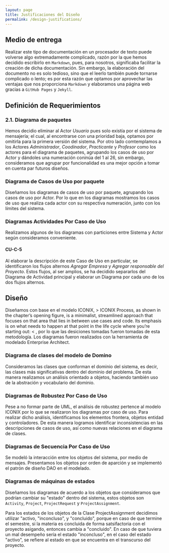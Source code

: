 ```yaml
---
layout: page
title: Justificaciones del Diseño
permalink: /design-justifications/
---
```


## Medio de entrega

Realizar este tipo de documentación en un procesador de texto puede volverse algo extremadamente complicado, razón por la que hemos decidido escribirlo en `Markdown`, pues, para nosotros, significaba facilitar la creación de dicha documentación. Sin embargo, la elaboración del documento no es solo tedioso, sino que el leerlo también puede tornarse complicado o lento; es por esta razón que optamos por aprovechar las ventajas que nos proporciona `Markdown` y elaboramos una página web gracias a `GitHub Pages` y `Jekyll`.

## Definición de Requerimientos

### 2.1. Diagrama de paquetes
Hemos decidio eliminar al Actor *Usuario* pues solo existía por el sistema de mensajería; el cual, al encontrarse con una prioridad baja, optamos por omitirla para la primera versión del sistema. Por otro lado comtemplamos a los Actores *Administrador*, *Coodinador*, *Practicante* y *Profesor* como los actores para el diagrama de paquetes, agrupando los casos de uso por Actor y dándoles una numeración coninúa del 1 al 26, sin embargo, consideramos que agrupar por funcionalidad es una mejor opción a tomar en cuenta par futuros diseños.

### Diagrama de Casos de Uso por paquete
Diseñamos los diagramas de casos de uso por paquete, agrupando los casos de uso por Actor. Por lo que en los diagramas mostramos los casos de uso que realiza cada actor con su respectiva numeración, junto con los límites del sistema.

### Diagramas Actividades Por Caso de Uso
Realizamos algunos de los diagramas con particiones entre Sistema y Actor según consideramos conveniente.

#### CU-C-5
Al elaborar la descripción de este Caso de Uso en particular, se identificaron los flujos alternos *Agregar Empresa* y *Agregar responsable del Proyecto*. Estos flujos, al ser amplios, se ha decidido separarlos del Diagrama de Actividad principal y elaborar un Diagrama por cada uno de los dos flujos alternos.

## Diseño

Diseñamos con base en el modelo ICONIX, > ICONIX Process, as shown in the chapter’s opening figure, is a minimalist, streamlined approach that focuses on that area that lies in between use cases and code. Its emphasis is on what needs to happen at that point in the life cycle where you’re starting out: < , por lo que las desiciones tomadas fueron tomadas de esta metodología. Los diagramas fueron realizados con la herramienta de modelado Enterprise Architect.

### Diagrama de clases del modelo de Domino
Consideramos las clases que conforman el dominio del sistema, es decir, las clases más significativas dentro del dominio del problema. De esta manera realizamos un análisis orientado a objetos, haciendo también uso de la abstración y vocabulario del dominio. 

### Diagramas de Robustez Por Caso de Uso

Pese a no formar parte de UML, el análisis de robustez pertence al modelo ICONIX por lo que se realizaron los diagramas por caso de uso. Para realizar dicho análisis, identificamos los elementos frontera, objetos entidad y controladores. De esta manera logramos identificar inconsistencias en las descripciones de casos de uso, así como nuevas relaciones en el diagrama de clases.

### Diagramas de Secuencia Por Caso de Uso

Se modeló la interacción entre los objetos del sistema, por medio de mensajes. Presentamos los objetos por orden de aparción y se implementó el patrón de diseño DAO en el modelado.

### Diagramas de máquinas de estados

Diseñamos los diagramas de acuerdo a los objetos que consideramos que podrían cambiar su "estado" dentro del sistema, estos objetos son `Activity`, `Project`, `ProjectRequest` y `ProjectAssignment`.

Para los estados de los objetos de la Clase ProjectAssignment decidímos utilizar "activo, "inconcluso", y "concluido", porque en caso de que termine el semestre, si la materia es concluida de forma satsifactoria con el proyecto asigando, entonces cambia a "concluido". En caso de que tuviera un mal desempeño sería el estado "inconcluso", en el caso del estado "activo", se refiere al estado en que se encuentra en el transcurso del proyecto.